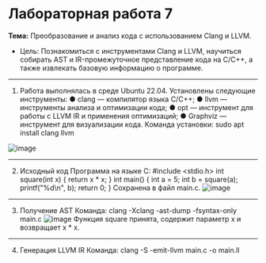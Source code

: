 # Лабораторная работа 7  
**Тема:** Преобразование и анализ кода с использованием Clang и LLVM.  
- Цель: Познакомиться с инструментами Clang и LLVM, научиться собирать AST и IR-промежуточное представление кода на C/C++, а также извлекать базовую информацию о программе.
---



1. Работа выполнялась в среде Ubuntu 22.04. Установлены следующие 
инструменты: 
● clang — компилятор языка C/C++; 
● llvm — инструменты анализа и оптимизации кода; 
● opt — инструмент для работы с LLVM IR и применения 
оптимизаций; 
● Graphviz — инструмент для визуализации кода. 
Команда установки: sudo apt install clang llvm

![image](https://github.com/user-attachments/assets/d59abf23-1eb9-4d65-b9fa-64e8474e5aad)

---
2. Исходный код 
Программа на языке C: 
#include <stdio.h> 
int square(int x) { 
      return x * x; 
} 
int main() { 
int a = 5; 
int b = square(a); 
printf("%d\n", b); 
return 0; 
} 
Сохранена в файл main.c.
![image](https://github.com/user-attachments/assets/95ce485b-7981-40e7-ab27-1532defdfffc)
---
3. Получение AST 
Команда: clang -Xclang -ast-dump -fsyntax-only main.c
![image](https://github.com/user-attachments/assets/97f2cb7b-9656-4dc0-996e-6c3dbae10e08)
Функция square принята, содержит параметр x и возвращает x * x.
---
4. Генерация LLVM IR 
Команда: clang -S -emit-llvm main.c -o main.ll



